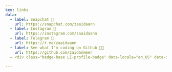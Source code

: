 ```yaml
---
key: links
data:
  - label: Snapchat 💬
    url: https://snapchat.com/zaaidaann
  - label: Instagram 📸
    url: https://instagram.com/zaaidaann
  - label: Telegram 🎨
    url: https://t.me/zaaidaann
  - label: See what I'm coding on Github 🧑‍💻
    url: https://github.com/zaidanmeer
  - <div class="badge-base LI-profile-badge" data-locale="en_US" data-size="medium" data-theme="dark" data-type="VERTICAL" data-vanity="zaidan-zahid-88624b112" data-version="v1"><a class="badge-base__link LI-simple-link" href="https://in.linkedin.com/in/zaidan-zahid-88624b112?trk=profile-badge">Zaidan Zahid</a></div>
              
---
```

